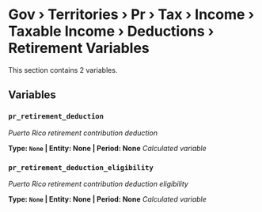# Gov › Territories › Pr › Tax › Income › Taxable Income › Deductions › Retirement Variables

This section contains 2 variables.

## Variables

### `pr_retirement_deduction`
*Puerto Rico retirement contribution deduction*

**Type: `None` | Entity: None | Period: None**
*Calculated variable*

### `pr_retirement_deduction_eligibility`
*Puerto Rico retirement contribution deduction eligibility*

**Type: `None` | Entity: None | Period: None**
*Calculated variable*
